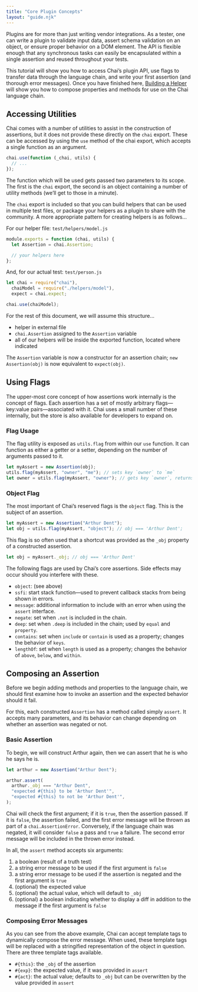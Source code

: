 ```yaml
---
title: "Core Plugin Concepts"
layout: "guide.njk"
---
```


Plugins are for more than just writing vendor integrations. As a tester, one can write a plugin to validate input data, assert schema validation on an object, or ensure proper behavior on a DOM element. The API is flexible enough that any synchronous tasks can easily be encapsulated within a single assertion and reused throughout your tests.

This tutorial will show you how to access Chai’s plugin API, use flags to transfer data through the language chain, and write your first assertion (and thorough error messages). Once you have finished here, [Building a Helper](/guide/helpers/) will show you how to compose properties and methods for use on the Chai language chain.

## Accessing Utilities

Chai comes with a number of utilities to assist in the construction of assertions, but it does not provide these directly on the `chai` export. These can be accessed by using the `use` method of the chai export, which accepts a single function as an argument.

```js
chai.use(function (_chai, utils) {
  // ...
});
```

The function which will be used gets passed two parameters to its scope. The first is the `chai` export, the second is an object containing a number of utility methods (we’ll get to those in a minute).

The `chai` export is included so that you can build helpers that can be used in multiple test files, or package your helpers as a plugin to share with the community. A more appropriate pattern for creating helpers is as follows…

For our helper file: `test/helpers/model.js`

```js
module.exports = function (chai, utils) {
  let Assertion = chai.Assertion;

  // your helpers here
};
```

And, for our actual test: `test/person.js`

```js
let chai = require("chai"),
  chaiModel = require("./helpers/model"),
  expect = chai.expect;

chai.use(chaiModel);
```

For the rest of this document, we will assume this structure…

- helper in external file
- `chai.Assertion` assigned to the `Assertion` variable
- all of our helpers will be inside the exported function, located where indicated

The `Assertion` variable is now a constructor for an assertion chain; `new Assertion(obj)` is now equivalent to `expect(obj)`.

## Using Flags

The upper-most core concept of how assertions work internally is the concept of flags. Each assertion has a set of mostly arbitrary flags—key:value pairs—associated with it. Chai uses a small number of these internally, but the store is also available for developers to expand on.

### Flag Usage

The flag utility is exposed as `utils.flag` from within our `use` function. It can function as either a getter or a setter, depending on the number of arguments passed to it.

```js
let myAssert = new Assertion(obj);
utils.flag(myAssert, "owner", "me"); // sets key `owner` to `me`
let owner = utils.flag(myAssert, "owner"); // gets key `owner`, returns value
```

### Object Flag

The most important of Chai’s reserved flags is the `object` flag. This is the subject of an assertion.

```js
let myAssert = new Assertion("Arthur Dent");
let obj = utils.flag(myAssert, "object"); // obj === 'Arthur Dent';
```

This flag is so often used that a shortcut was provided as the `_obj` property of a constructed assertion.

```js
let obj = myAssert._obj; // obj === 'Arthur Dent'
```

The following flags are used by Chai’s core assertions. Side effects may occur should you interfere with these.

- `object`: (see above)
- `ssfi`: start stack function—used to prevent callback stacks from being shown in errors.
- `message`: additional information to include with an error when using the `assert` interface.
- `negate`: set when `.not` is included in the chain.
- `deep`: set when `.deep` is included in the chain; used by `equal` and `property`.
- `contains`: set when `include` or `contain` is used as a property; changes the behavior of `keys`.
- `lengthOf`: set when `length` is used as a property; changes the behavior of `above`, `below`, and `within`.

## Composing an Assertion

Before we begin adding methods and properties to the language chain, we should first examine how to invoke an assertion and the expected behavior should it fail.

For this, each constructed `Assertion` has a method called simply `assert`. It accepts many parameters, and its behavior can change depending on whether an assertion was negated or not.

### Basic Assertion

To begin, we will construct Arthur again, then we can assert that he is who he says he is.

```js
let arthur = new Assertion("Arthur Dent");

arthur.assert(
  arthur._obj === "Arthur Dent",
  "expected #{this} to be 'Arthur Dent'",
  "expected #{this} to not be 'Arthur Dent'",
);
```

Chai will check the first argument; if it is `true`, then the assertion passed. If it is `false`, the assertion failed, and the first error message will be thrown as part of a `chai.AssertionError`. Conversely, if the language chain was negated, it will consider `false` a pass and `true` a failure. The second error message will be included in the thrown error instead.

In all, the `assert` method accepts six arguments:

1. a boolean (result of a truth test)
2. a string error message to be used if the first argument is `false`
3. a string error message to be used if the assertion is negated and the first argument is `true`
4. (optional) the expected value
5. (optional) the actual value, which will default to `_obj`
6. (optional) a boolean indicating whether to display a diff in addition to the message if the first argument is `false`

### Composing Error Messages

As you can see from the above example, Chai can accept template tags to dynamically compose the error message. When used, these template tags will be replaced with a stringified representation of the object in question. There are three template tags available.

- `#{this}`: the `_obj` of the assertion
- `#{exp}`: the expected value, if it was provided in `assert`
- `#{act}`: the actual value; defaults to `_obj` but can be overwritten by the value provided in `assert`
